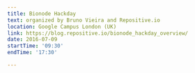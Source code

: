 ```yaml
---
title: Bionode Hackday
text: organized by Bruno Vieira and Repositive.io
location: Google Campus London (UK)
link: https://blog.repositive.io/bionode_hackday_overview/
date: 2016-07-09
startTime: '09:30'
endTime: '17:30'

---
```

